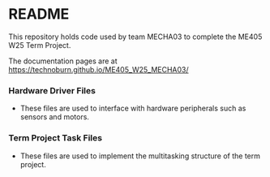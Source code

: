# README

This repository holds code used by team MECHA03 to complete the ME405 W25 Term Project.

The documentation pages are at https://technoburn.github.io/ME405_W25_MECHA03/

### Hardware Driver Files

* These files are used to interface with hardware peripherals such as sensors and motors.

### Term Project Task Files

* These files are used to implement the multitasking structure of the term project.
